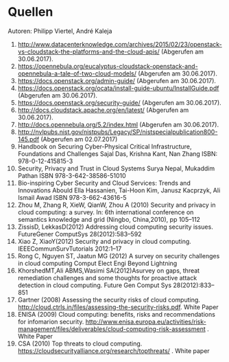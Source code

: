 # Quellen
Autoren: Philipp Viertel, André Kaleja

1. http://www.datacenterknowledge.com/archives/2015/02/23/openstack-vs-cloudstack-the-platforms-and-the-cloud-apis/ (Abgerufen am 30.06.2017).
2. https://opennebula.org/eucalyptus-cloudstack-openstack-and-opennebula-a-tale-of-two-cloud-models/ (Abgerufen am 30.06.2017).
3. https://docs.openstack.org/admin-guide/ (Abgerufen am 30.06.2017).
4. https://docs.openstack.org/ocata/install-guide-ubuntu/InstallGuide.pdf (Abgerufen am 30.06.2017).
5. https://docs.openstack.org/security-guide/ (Abgerufen am 30.06.2017).
6. http://docs.cloudstack.apache.org/en/latest/ (Abgerufen am 30.06.2017).
7. http://docs.opennebula.org/5.2/index.html (Abgerufen am 30.06.2017).
8. http://nvlpubs.nist.gov/nistpubs/Legacy/SP/nistspecialpublication800-145.pdf (Abgerufen am 02.07.2017)
9. Handbook on Securing Cyber-Physical Critical Infrastructure, Foundations and Challenges    Sajal Das, Krishna Kant, Nan Zhang   ISBN: 978-0-12-415815-3
10. Security, Privacy and Trust in Cloud Systems  Surya Nepal, Mukaddim Pathan ISBN 978-3-642-38586-51010
11. Bio-inspiring Cyber Security and Cloud Services: Trends and Innovations  Abould Ella Hassanien, Tai-Hoon Kim, Janusz Kacprzyk, Ali Ismail Awad  ISBN 978-3-662-43616-5
12. Zhou M, Zhang R, XieW, QianW, Zhou A (2010) Security and privacy in cloud computing: a survey. In: 6th international conference on semantics knowledge and grid (Ningbo, China,2010), pp 105–112
13. ZissisD, LekkasD(2012) Addressing cloud computing security issues. FutureGener ComputSys 28(2012):583–592
14. Xiao Z, XiaoY(2012) Security and privacy in cloud computing. IEEECommunSurvTutorials 2012:1–17
15. Rong C, Nguyen ST, Jaatun MG (2012) A survey on security challenges in cloud computing Comput Elect Engi Beyond Lightning
16. KhorshedMT,Ali ABMS,Wasimi SA(2012)Asurvey on gaps, threat remediation challenges and some thoughts for proactive attack detection in cloud computing. Future Gen Comput Sys 28(2012):833–851
17. Gartner (2008) Assessing the security risks of cloud computing. http://cloud.ctrls.in/files/assessing-the-security-risks.pdf. White Paper
18. ENISA (2009) Cloud computing: benefits, risks and recommendations for infomarion security. http://www.enisa.europa.eu/activities/risk-management/files/deliverables/cloud-computing-risk-assessment . White Paper
19. CSA (2010) Top threats to cloud computing. https://cloudsecurityalliance.org/research/topthreats/ . White paper
